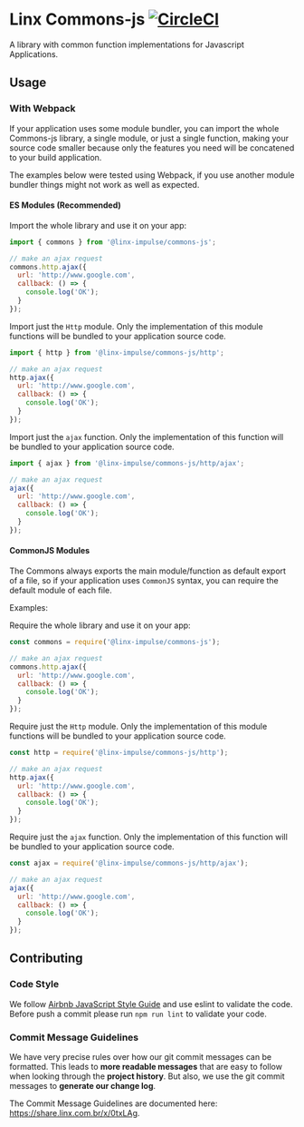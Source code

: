 # Linx Commons-js [![CircleCI](https://circleci.com/gh/chaordic/commons-js.svg?style=svg&circle-token=4e1b37eea33f5e0f790268381b7883bb73972356)](https://circleci.com/gh/chaordic/commons-js)

A library with common function implementations for Javascript Applications.

## Usage

### With Webpack

If your application uses some module bundler, you can import the whole Commons-js library, a single module, or just a single function, making your source code smaller because only the features you need will be concatened to your build application.

The examples below were tested using Webpack, if you use another module bundler things might not work as well as expected.

#### ES Modules (Recommended)

Import the whole library and use it on your app:

```javascript
import { commons } from '@linx-impulse/commons-js';

// make an ajax request
commons.http.ajax({
  url: 'http://www.google.com',
  callback: () => {
    console.log('OK');
  }
});
```

Import just the `Http` module. Only the implementation of this module functions will be bundled to your application source code.

```javascript
import { http } from '@linx-impulse/commons-js/http';

// make an ajax request
http.ajax({
  url: 'http://www.google.com',
  callback: () => {
    console.log('OK');
  }
});
```

Import just the `ajax` function. Only the implementation of this function will be bundled to your application source code.

```javascript
import { ajax } from '@linx-impulse/commons-js/http/ajax';

// make an ajax request
ajax({
  url: 'http://www.google.com',
  callback: () => {
    console.log('OK');
  }
});
```

#### CommonJS Modules

The Commons always exports the main module/function as default export of a file, so if your application uses `CommonJS` syntax, you can require the default module of each file.

Examples:

Require the whole library and use it on your app:

```javascript
const commons = require('@linx-impulse/commons-js');

// make an ajax request
commons.http.ajax({
  url: 'http://www.google.com',
  callback: () => {
    console.log('OK');
  }
});
```

Require just the `Http` module. Only the implementation of this module functions will be bundled to your application source code.

```javascript
const http = require('@linx-impulse/commons-js/http');

// make an ajax request
http.ajax({
  url: 'http://www.google.com',
  callback: () => {
    console.log('OK');
  }
});
```

Require just the `ajax` function. Only the implementation of this function will be bundled to your application source code.

```javascript
const ajax = require('@linx-impulse/commons-js/http/ajax');

// make an ajax request
ajax({
  url: 'http://www.google.com',
  callback: () => {
    console.log('OK');
  }
});
```

## Contributing

### Code Style

We follow [Airbnb JavaScript Style Guide](https://github.com/airbnb/javascript) and use eslint to validate the code. Before push a commit please run `npm run lint` to validate your code.

### Commit Message Guidelines

We have very precise rules over how our git commit messages can be formatted.  This leads to **more
readable messages** that are easy to follow when looking through the **project history**.  But also,
we use the git commit messages to **generate our change log**.

The Commit Message Guidelines are documented here: https://share.linx.com.br/x/0txLAg.
